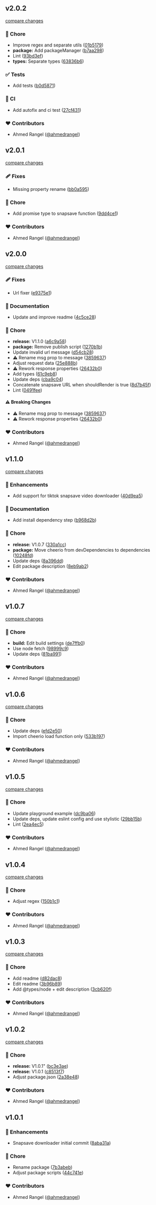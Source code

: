 ## v2.0.2

[compare changes](https://github.com/ahmedrangel/snapsave-media-downloader/compare/v2.0.1...v2.0.2)

### 🏡 Chore

- Improve regex and separate utils ([01b5179](https://github.com/ahmedrangel/snapsave-media-downloader/commit/01b5179))
- **package:** Add packageManager ([b7aa298](https://github.com/ahmedrangel/snapsave-media-downloader/commit/b7aa298))
- Lint ([93bd3ef](https://github.com/ahmedrangel/snapsave-media-downloader/commit/93bd3ef))
- **types:** Separate types ([63836b6](https://github.com/ahmedrangel/snapsave-media-downloader/commit/63836b6))

### ✅ Tests

- Add tests ([b0d5871](https://github.com/ahmedrangel/snapsave-media-downloader/commit/b0d5871))

### 🤖 CI

- Add autofix and ci test ([27cf431](https://github.com/ahmedrangel/snapsave-media-downloader/commit/27cf431))

### ❤️ Contributors

- Ahmed Rangel ([@ahmedrangel](http://github.com/ahmedrangel))

## v2.0.1

[compare changes](https://github.com/ahmedrangel/snapsave-media-downloader/compare/v2.0.0...v2.0.1)

### 🩹 Fixes

- Missing property rename ([bb0a595](https://github.com/ahmedrangel/snapsave-media-downloader/commit/bb0a595))

### 🏡 Chore

- Add promise type to snapsave function ([9dd4ce1](https://github.com/ahmedrangel/snapsave-media-downloader/commit/9dd4ce1))

### ❤️ Contributors

- Ahmed Rangel ([@ahmedrangel](http://github.com/ahmedrangel))

## v2.0.0

[compare changes](https://github.com/ahmedrangel/snapsave-media-downloader/compare/v1.1.0...v2.0.0)

### 🩹 Fixes

- Url fixer ([e9375e1](https://github.com/ahmedrangel/snapsave-media-downloader/commit/e9375e1))

### 📖 Documentation

- Update and improve readme ([4c5ce28](https://github.com/ahmedrangel/snapsave-media-downloader/commit/4c5ce28))

### 🏡 Chore

- **release:** V1.1.0 ([a6c9a58](https://github.com/ahmedrangel/snapsave-media-downloader/commit/a6c9a58))
- **package:** Remove publish script ([1270b1b](https://github.com/ahmedrangel/snapsave-media-downloader/commit/1270b1b))
- Update invalid url message ([d54cb28](https://github.com/ahmedrangel/snapsave-media-downloader/commit/d54cb28))
- ⚠️  Rename msg prop to message ([3859637](https://github.com/ahmedrangel/snapsave-media-downloader/commit/3859637))
- Adjust request data ([25e888b](https://github.com/ahmedrangel/snapsave-media-downloader/commit/25e888b))
- ⚠️  Rework response properties ([26432b0](https://github.com/ahmedrangel/snapsave-media-downloader/commit/26432b0))
- Add types ([61c9eb8](https://github.com/ahmedrangel/snapsave-media-downloader/commit/61c9eb8))
- Update deps ([cba9c04](https://github.com/ahmedrangel/snapsave-media-downloader/commit/cba9c04))
- Concatenate snapsave URL when shouldRender is true ([8d7b45f](https://github.com/ahmedrangel/snapsave-media-downloader/commit/8d7b45f))
- Lint ([0491fee](https://github.com/ahmedrangel/snapsave-media-downloader/commit/0491fee))

#### ⚠️ Breaking Changes

- ⚠️  Rename msg prop to message ([3859637](https://github.com/ahmedrangel/snapsave-media-downloader/commit/3859637))
- ⚠️  Rework response properties ([26432b0](https://github.com/ahmedrangel/snapsave-media-downloader/commit/26432b0))

### ❤️ Contributors

- Ahmed Rangel ([@ahmedrangel](http://github.com/ahmedrangel))

## v1.1.0

[compare changes](https://github.com/ahmedrangel/snapsave-media-downloader/compare/v1.0.7...v1.1.0)

### 🚀 Enhancements

- Add support for tiktok snapsave video downloader ([40d9ea5](https://github.com/ahmedrangel/snapsave-media-downloader/commit/40d9ea5))

### 📖 Documentation

- Add install dependency step ([b968d2b](https://github.com/ahmedrangel/snapsave-media-downloader/commit/b968d2b))

### 🏡 Chore

- **release:** V1.0.7 ([330a1cc](https://github.com/ahmedrangel/snapsave-media-downloader/commit/330a1cc))
- **package:** Move cheerio from devDependencies to dependencies ([10248fd](https://github.com/ahmedrangel/snapsave-media-downloader/commit/10248fd))
- Update deps ([8a396dd](https://github.com/ahmedrangel/snapsave-media-downloader/commit/8a396dd))
- Edit package description ([8eb9ab2](https://github.com/ahmedrangel/snapsave-media-downloader/commit/8eb9ab2))

### ❤️ Contributors

- Ahmed Rangel ([@ahmedrangel](http://github.com/ahmedrangel))

## v1.0.7

[compare changes](https://github.com/ahmedrangel/snapsave-media-downloader/compare/v1.0.6...v1.0.7)

### 🏡 Chore

- **build:** Edit build settings ([de7ffb0](https://github.com/ahmedrangel/snapsave-media-downloader/commit/de7ffb0))
- Use node fetch ([98999c9](https://github.com/ahmedrangel/snapsave-media-downloader/commit/98999c9))
- Update deps ([81ba991](https://github.com/ahmedrangel/snapsave-media-downloader/commit/81ba991))

### ❤️ Contributors

- Ahmed Rangel ([@ahmedrangel](http://github.com/ahmedrangel))

## v1.0.6

[compare changes](https://github.com/ahmedrangel/snapsave-media-downloader/compare/v1.0.5...v1.0.6)

### 🏡 Chore

- Update deps ([efd2e50](https://github.com/ahmedrangel/snapsave-media-downloader/commit/efd2e50))
- Import cheerio load function only ([533b197](https://github.com/ahmedrangel/snapsave-media-downloader/commit/533b197))

### ❤️ Contributors

- Ahmed Rangel ([@ahmedrangel](http://github.com/ahmedrangel))

## v1.0.5

[compare changes](https://github.com/ahmedrangel/snapsave-media-downloader/compare/v1.0.4...v1.0.5)

### 🏡 Chore

- Update playground example ([dc9ba06](https://github.com/ahmedrangel/snapsave-media-downloader/commit/dc9ba06))
- Update deps, update eslint config and use stylistic ([29bb15b](https://github.com/ahmedrangel/snapsave-media-downloader/commit/29bb15b))
- Lint ([2ea4ec5](https://github.com/ahmedrangel/snapsave-media-downloader/commit/2ea4ec5))

### ❤️ Contributors

- Ahmed Rangel ([@ahmedrangel](http://github.com/ahmedrangel))

## v1.0.4

[compare changes](https://github.com/ahmedrangel/snapsave-media-downloader/compare/v1.0.3...v1.0.4)

### 🏡 Chore

- Adjust regex ([150b1c1](https://github.com/ahmedrangel/snapsave-media-downloader/commit/150b1c1))

### ❤️ Contributors

- Ahmed Rangel ([@ahmedrangel](http://github.com/ahmedrangel))

## v1.0.3

[compare changes](https://github.com/ahmedrangel/snapsave-media-downloader/compare/v1.0.2...v1.0.3)

### 🏡 Chore

- Add readme ([d82dac8](https://github.com/ahmedrangel/snapsave-media-downloader/commit/d82dac8))
- Edit readme ([3b96b89](https://github.com/ahmedrangel/snapsave-media-downloader/commit/3b96b89))
- Add @types/node + edit description ([3cb620f](https://github.com/ahmedrangel/snapsave-media-downloader/commit/3cb620f))

### ❤️ Contributors

- Ahmed Rangel ([@ahmedrangel](http://github.com/ahmedrangel))

## v1.0.2

[compare changes](https://github.com/ahmedrangel/snapsave-media-downloader/compare/v1.0.1...v1.0.2)

### 🏡 Chore

- **release:** V1.0.1" ([bc3e3ae](https://github.com/ahmedrangel/snapsave-media-downloader/commit/bc3e3ae))
- **release:** V1.0.1 ([c8513f7](https://github.com/ahmedrangel/snapsave-media-downloader/commit/c8513f7))
- Adjust package.json ([2a38e48](https://github.com/ahmedrangel/snapsave-media-downloader/commit/2a38e48))

### ❤️ Contributors

- Ahmed Rangel ([@ahmedrangel](http://github.com/ahmedrangel))

## v1.0.1

### 🚀 Enhancements

- Snapsave downloader initial commit ([8aba31a](https://github.com/ahmedrangel/snapsave-media-downloader/commit/8aba31a))

### 🏡 Chore

- Rename package ([7b3abeb](https://github.com/ahmedrangel/snapsave-media-downloader/commit/7b3abeb))
- Adjust package scripts ([44c741e](https://github.com/ahmedrangel/snapsave-media-downloader/commit/44c741e))

### ❤️ Contributors

- Ahmed Rangel ([@ahmedrangel](http://github.com/ahmedrangel))
